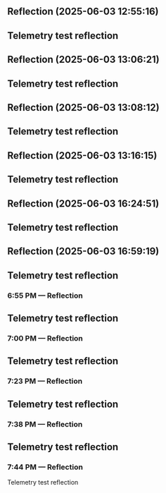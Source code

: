 

## Reflection (2025-06-03 12:55:16)

Telemetry test reflection
---


## Reflection (2025-06-03 13:06:21)

Telemetry test reflection
---


## Reflection (2025-06-03 13:08:12)

Telemetry test reflection
---


## Reflection (2025-06-03 13:16:15)

Telemetry test reflection
---


## Reflection (2025-06-03 16:24:51)

Telemetry test reflection
---


## Reflection (2025-06-03 16:59:19)

Telemetry test reflection
---


### 6:55 PM — Reflection

Telemetry test reflection
---


### 7:00 PM — Reflection

Telemetry test reflection
---


### 7:23 PM — Reflection

Telemetry test reflection
---


### 7:38 PM — Reflection

Telemetry test reflection
---


### 7:44 PM — Reflection

Telemetry test reflection